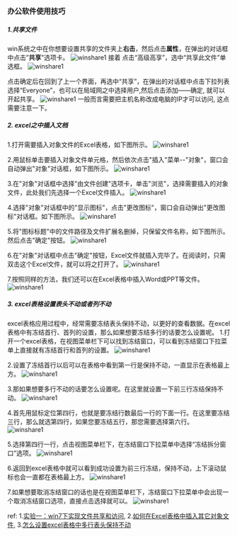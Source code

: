 ### 办公软件使用技巧

##### 1.共享文件

win系统之中在你想要设置共享的文件夹上**右击**，然后点击**属性**，在弹出的对话框中点击”**共享**"选项卡。
![winshare1](../images/winshare1.png)
接着
点击“高级高享”，选中“共享此文件”单选框。
![winshare1](../images/winshare2.png)

点击确定后在回到了上一个界面，再选中“共享”，在弹出的对话框中点击下拉列表选择“Everyone”，也可以在局域网之中选择用户,然后点击添加——确定, 就可以开起共享。
![winshare1](../images/winshare3.png)
一般而言需要把主机名称改成电脑的IP才可以访问, 这点需要注意一下。



##### 2. excel之中插入文档

1.打开需要插入对象文件的Excel表格，如下图所示。
![winshare1](../images/excelinsertfile1.png)

2.用鼠标单击要插入对象文件单元格，然后依次点击"插入"菜单--"对象"，窗口会自动弹出"对象"对话框，如下图所示。
![winshare1](../images/excelinsertfile2.png)

3.在"对象"对话框中选择"由文件创建"选项卡，单击"浏览"，选择需要插入的对象文件，此处我们先选择一个Excel文件插入。
![winshare1](../images/excelinsertfile3.png)

4.选择"对象"对话框中的"显示图标"，点击"更改图标"，窗口会自动弹出"更改图标"对话框。如下图所示。
![winshare1](../images/excelinsertfile4.png)

5.将"图标标题"中的文件路径及文件扩展名删掉，只保留文件名称，如下图所示。然后点击"确定"按钮。
![winshare1](../images/excelinsertfile5.png)

6.在"对象"对话框中点击"确定"按钮，Excel文件就插入完毕了。在阅读时，只需双击这个Excel文件，就可以将之打开了。
![winshare1](../images/excelinsertfile6.png)

7.按照同样的方法，我们还可以在Excel表格中插入Word或PPT等文件。
![winshare1](../images/excelinsertfile7.png)




##### 3. excel表格设置表头不动或者列不动
excel表格应用过程中，经常需要冻结表头保持不动，以更好的查看数据。在excel表格中有冻结首行、首列的设置，那么如果想要冻结多行的话要怎么设置呢。
1.打开一个excel表格，在视图菜单栏下可以找到冻结窗口，可以看到冻结窗口下拉菜单上直接就有冻结首行和首列的设置。
![winshare1](../images/excellock1.jpg)

2.设置了冻结首行以后可以在表格中看到第一行是保持不动，一直显示在表格最上方。
![winshare1](../images/excellock2.jpg)

3.那如果想要多行不动的话要怎么设置呢。在这里就设置一下前三行冻结保持不动。
![winshare1](../images/excellock3.jpg)

4.首先用鼠标定位第四行，也就是要冻结行数最后一行的下面一行。在这里要冻结三行，那么就选第四行，如果您要冻结五行，那您需要选择第六行。
![winshare1](../images/excellock4.jpg)

5.选择第四行一行，点击视图菜单栏下，在冻结窗口下拉菜单中选择“冻结拆分窗口”选项。
![winshare1](../images/excellock5.jpg)

6.返回到excel表格中就可以看到成功设置为前三行冻结，保持不动，上下滚动鼠标也会一直都在表格最上方。
![winshare1](../images/excellock6.jpg)

7.如果想要取消冻结窗口的话也是在视图菜单栏下，冻结窗口下拉菜单中会出现一个取消冻结窗口选项，直接点击选择就可以。
![winshare1](../images/excellock7.jpg)



ref:
1.[实验一：win7下实现文件共享和访问](https://www.cnblogs.com/dzh-stuff/archive/2013/04/07/Network3.html),   2.[如何在Excel表格中插入其它对象文件](https://jingyan.baidu.com/article/4e5b3e19588d8891901e24eb.html),   3.[怎么设置excel表格中多行表头保持不动](https://jingyan.baidu.com/article/5d368d1ec534c43f60c0579d.html)

